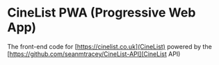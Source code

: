 # CineList PWA (Progressive Web App)

The front-end code for [https://cinelist.co.uk](CineList) powered by the [https://github.com/seanmtracey/CineList-API](CineList API)

